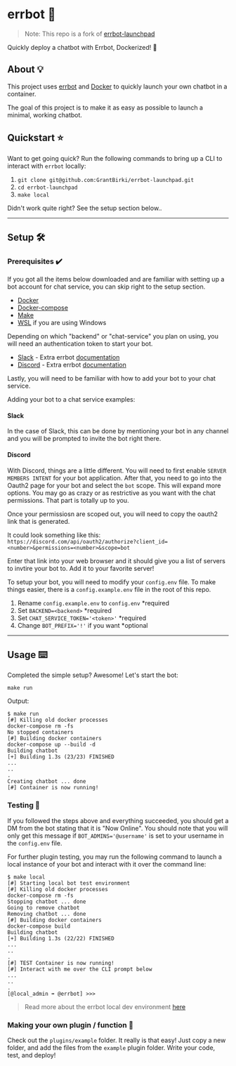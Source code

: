 # errbot 🤖

> Note: This repo is a fork of [errbot-launchpad](https://github.com/GrantBirki/errbot-launchpad)

Quickly deploy a chatbot with Errbot, Dockerized! 🐳

## About 💡

This project uses [errbot](https://github.com/errbotio/errbot) and [Docker](https://www.docker.com/) to quickly launch your own chatbot in a container.

The goal of this project is to make it as easy as possible to launch a minimal, working chatbot.

## Quickstart ⭐

Want to get going quick? Run the following commands to bring up a CLI to interact with `errbot` locally:

1. `git clone git@github.com:GrantBirki/errbot-launchpad.git`
2. `cd errbot-launchpad`
3. `make local`

Didn't work quite right? See the setup section below..

---

## Setup 🛠️

### Prerequisites ✔️

If you got all the items below downloaded and are familiar with setting up a bot account for chat service, you can skip right to the setup section.

- [Docker](https://www.docker.com/)
- [Docker-compose](https://docs.docker.com/compose/)
- [Make](https://www.gnu.org/software/make/)
- [WSL](https://docs.microsoft.com/en-us/windows/wsl/install-win10) if you are using Windows

Depending on which "backend" or "chat-service" you plan on using, you will need an authentication token to start your bot.

- [Slack](https://my.slack.com/services/new/bot) - Extra errbot [documentation](https://errbot.readthedocs.io/en/latest/user_guide/configuration/slack.html?highlight=slack)
- [Discord](https://discord.com/developers/docs/intro) - Extra errbot [documentation](https://github.com/gbin/err-backend-discord)

Lastly, you will need to be familiar with how to add your bot to your chat service.

Adding your bot to a chat service examples:

#### Slack

In the case of Slack, this can be done by mentioning your bot in any channel and you will be prompted to invite the bot right there.

#### Discord

With Discord, things are a little different. You will need to first enable `SERVER MEMBERS INTENT` for your bot application. After that, you need to go into the Oauth2 page for your bot and select the `bot` scope. This will expand more options. You may go as crazy or as restrictive as you want with the chat permissions. That part is totally up to you.

Once your permissiosn are scoped out, you will need to copy the oauth2 link that is generated.

It could look something like this: `https://discord.com/api/oauth2/authorize?client_id=<number>&permissions=<number>&scope=bot`

Enter that link into your web browser and it should give you a list of servers to invtire your bot to. Add it to your favorite server!

To setup your bot, you will need to modify your `config.env` file. To make things easier, there is a `config.example.env` file in the root of this repo.

1. Rename `config.example.env` to `config.env` *required
1. Set `BACKEND=<backend>` *required
1. Set `CHAT_SERVICE_TOKEN='<token>'` *required
1. Change `BOT_PREFIX='!'` if you want *optional

---

## Usage ⌨️

Completed the simple setup? Awesome! Let's start the bot:

```text
make run
```

Output:

```console
$ make run
[#] Killing old docker processes
docker-compose rm -fs
No stopped containers
[#] Building docker containers
docker-compose up --build -d
Building chatbot
[+] Building 1.3s (23/23) FINISHED
...
..
.
Creating chatbot ... done
[#] Container is now running!
```

### Testing 🧪

If you followed the steps above and everything succeeded, you should get a DM from the bot stating that it is "Now Online". You should note that you will only get this message if `BOT_ADMINS='@username'` is set to your username in the `config.env` file.

For further plugin testing, you may run the following command to launch a local instance of your bot and interact with it over the command line:

```console
$ make local
[#] Starting local bot test environment
[#] Killing old docker processes
docker-compose rm -fs
Stopping chatbot ... done
Going to remove chatbot
Removing chatbot ... done
[#] Building docker containers
docker-compose build
Building chatbot
[+] Building 1.3s (22/22) FINISHED
...
..
.
[#] TEST Container is now running!
[#] Interact with me over the CLI prompt below
...
..
.
[@local_admin ➡ @errbot] >>>
```

> Read more about the errbot local dev environment [here](https://errbot.readthedocs.io/en/latest/user_guide/plugin_development/development_environment.html#local-test-mode)

### Making your own plugin / function 🔌

Check out the `plugins/example` folder. It really is that easy! Just copy a new folder, and add the files from the `example` plugin folder. Write your code, test, and deploy!

